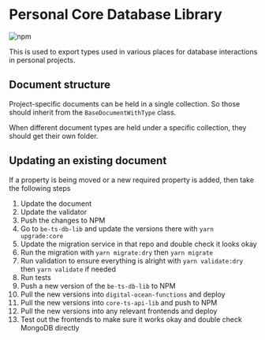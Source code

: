 # Personal Core Database Library

![npm](https://img.shields.io/npm/v/%40aneuhold%2Fcore-ts-db-lib)

This is used to export types used in various places for database interactions in personal projects.

## Document structure

Project-specific documents can be held in a single collection. So those should inherit from the `BaseDocumentWithType` class.

When different document types are held under a specific collection, they should get their own folder.

## Updating an existing document

If a property is being moved or a new required property is added, then take the
following steps

1. Update the document
1. Update the validator
1. Push the changes to NPM
1. Go to `be-ts-db-lib` and update the versions there with `yarn upgrade:core`
1. Update the migration service in that repo and double check it looks okay
1. Run the migration with `yarn migrate:dry` then `yarn migrate`
1. Run validation to ensure everything is alright with `yarn validate:dry` then `yarn validate` if needed
1. Run tests
1. Push a new version of the `be-ts-db-lib` to NPM
1. Pull the new versions into `digital-ocean-functions` and deploy
1. Pull the new versions into `core-ts-api-lib` and push to NPM
1. Pull the new versions into any relevant frontends and deploy
1. Test out the frontends to make sure it works okay and double check MongoDB directly
